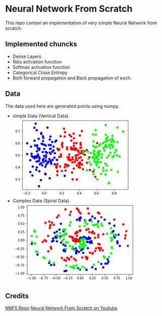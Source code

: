 # Neural Network From Scratch

This repo contain an implementation of very simple Neural Network from scratch.

## Implemented chuncks
- Dense Layers
- Relu activation function
- Softmax activation function
- Categorical Cross Entropy
- Both forward propagation and Back propagation of each.

## Data
The data used here are generated points using numpy.
- simple Data (Vertical Data).
![Vertical Data](images/vertical.png)
- Complex Data (Spiral Data).
![Spiral Data](images/spiral.png)

## Credits
[NNFS Repo](https://github.com/Sentdex/nnfs)
[Neural Network From Scratch on Youtube](https://youtube.com/playlist?list=PLQVvvaa0QuDcjD5BAw2DxE6OF2tius3V3)
